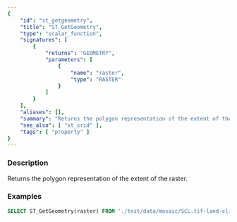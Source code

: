 ```yaml
---
{
    "id": "st_getgeometry",
    "title": "ST_GetGeometry",
    "type": "scalar_function",
    "signatures": [
        {
            "returns": "GEOMETRY",
            "parameters": [
                {
                    "name": "raster",
                    "type": "RASTER"
                }
            ]
        }
    ],
    "aliases": [],
    "summary": "Returns the polygon representation of the extent of the raster",
    "see_also": [ "st_srid" ],
    "tags": [ "property" ]
}
---
```


### Description

Returns the polygon representation of the extent of the raster.

### Examples

```sql
SELECT ST_GetGeometry(raster) FROM './test/data/mosaic/SCL.tif-land-clip00.tiff';
```
